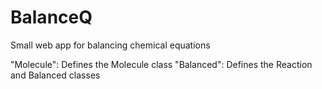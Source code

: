 # BalanceQ
Small web app for balancing chemical equations


"Molecule": Defines the Molecule class
"Balanced": Defines the Reaction and Balanced classes
